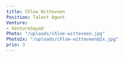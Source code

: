 ```yaml
---
title: Chloe Witteveen
Position: Talent Agent
Venture:
- VentureSquad
Photo: "/uploads/chloe-witteveen.jpg"
Photo2x: "/uploads/chloe-witteveen@2x.jpg"
prio: 3
---
```

